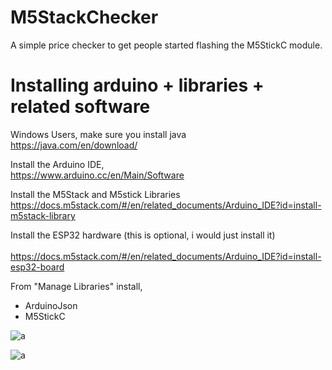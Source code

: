 # M5StackChecker
A simple price checker to get people started flashing the M5StickC module.

# Installing arduino + libraries + related software 

Windows Users, make sure you install java <br>
https://java.com/en/download/

Install the Arduino IDE,<br>
https://www.arduino.cc/en/Main/Software

Install the M5Stack and M5stick Libraries <br>
https://docs.m5stack.com/#/en/related_documents/Arduino_IDE?id=install-m5stack-library

Install the ESP32 hardware (this is optional, i would just install it) <br>  
https://docs.m5stack.com/#/en/related_documents/Arduino_IDE?id=install-esp32-board


From "Manage Libraries" install,<br>
- ArduinoJson
- M5StickC

![a](https://i.imgur.com/mCfnhZN.png)


![a](https://ae01.alicdn.com/kf/HTB1VS8ZXWWs3KVjSZFxq6yWUXXai/M5Stickc-Esp32-Pico-Mini-Iot-Development-Board-Finger-Computer-With-A-Color-Lcd-Display.jpg)



